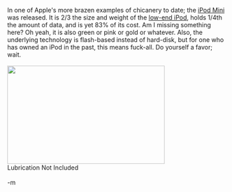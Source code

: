 In one of Apple's more brazen examples of chicanery to date; the <a href="http://www.apple.com/ipodmini/">iPod Mini</a> was released.  It is 2/3 the size and weight of the <a href="http://www.apple.com/ipod">low-end iPod</a>, holds 1/4th the amount of data, and is yet 83% of its cost.  Am I missing something here?  Oh yeah, it is also green or pink or gold or whatever.  Also, the underlying technology is flash-based instead of hard-disk, but for one who has owned an iPod in the past, this means fuck-all.  Do yourself a favor; wait.
<br />
<br /><img src="http://a1632.g.akamai.net/7/1632/51/815ae10e48f49a/www.apple.com/ipodmini/gallery/images/ipodminigreen01062004.jpg" width=360 height=225>
<br />Lubrication Not Included
<br />
<br />-m
<br />